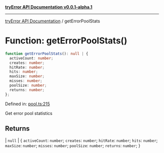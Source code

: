 [**tryError API Documentation v0.0.1-alpha.1**](../index.md)

---

[tryError API Documentation](../index.md) / getErrorPoolStats

# Function: getErrorPoolStats()

```ts
function getErrorPoolStats(): null | {
  activeCount: number;
  creates: number;
  hitRate: number;
  hits: number;
  maxSize: number;
  misses: number;
  poolSize: number;
  returns: number;
};
```

Defined in: [pool.ts:215](https://github.com/oconnorjohnson/try-error/blob/e3ae0308069a4fba073f4543d527ad76373db795/src/pool.ts#L215)

Get error pool statistics

## Returns

\| `null`
\| \{
`activeCount`: `number`;
`creates`: `number`;
`hitRate`: `number`;
`hits`: `number`;
`maxSize`: `number`;
`misses`: `number`;
`poolSize`: `number`;
`returns`: `number`;
\}

